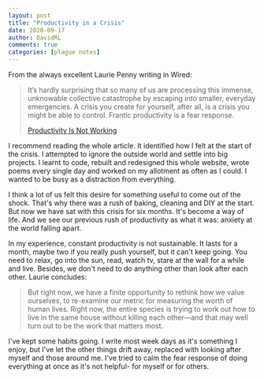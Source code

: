 ```yaml
---
layout: post
title: "Productivity in a Crisis"
date: 2020-09-17
author: DavidRL
comments: true
categories: [plague notes]
---
```

From the always excellent Laurie Penny writing in Wired:

> It’s hardly surprising that so many of us are processing this immense, unknowable collective catastrophe by escaping into smaller, everyday emergencies. A crisis you create for yourself, after all, is a crisis you might be able to control. Frantic productivity is a fear response.
>
> [Productivity Is Not Working](https://www.wired.com/story/question-productivity-coronavirus/)

I recommend reading the whole article. It identified how I felt at the start of the crisis. I attempted to ignore the outside world and settle into big projects. I  learnt to code, rebuilt and redesigned this whole website, wrote poems every single day and worked on my allotment as often as I could. I wanted to be busy as a distraction from everything.

I think a lot of us felt this desire for something useful to come out of the shock. That's why there was a rush of baking, cleaning and DIY at the start. But now we have sat with this crisis for six months. It's become a way of life. And we see our previous rush of productivity as what it was: anxiety at the world falling apart.

In my experience, constant productivity is not sustainable. It lasts for a month, maybe two if you really push yourself, but it can't keep going. You need to relax, go into the sun, read, watch tv, stare at the wall for a while and live. Besides, we don't need to do anything other than look after each other. Laurie concludes:

> But right now, we have a finite opportunity to rethink how we value ourselves, to re-examine our metric for measuring the worth of human lives. Right now, the entire species is trying to work out how to live in the same house without killing each other—and that may well turn out to be the work that matters most.

I've kept some habits going. I write most week days as it's something I enjoy, but I've let the other things drift away, replaced with looking after myself and those around me. I've tried to calm  the fear response of doing everything at once as it's not helpful- for myself or for others.
